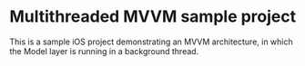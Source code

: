 # Multithreaded MVVM sample project

This is a sample iOS project demonstrating an MVVM architecture, in which the Model layer is running in a background thread. 
